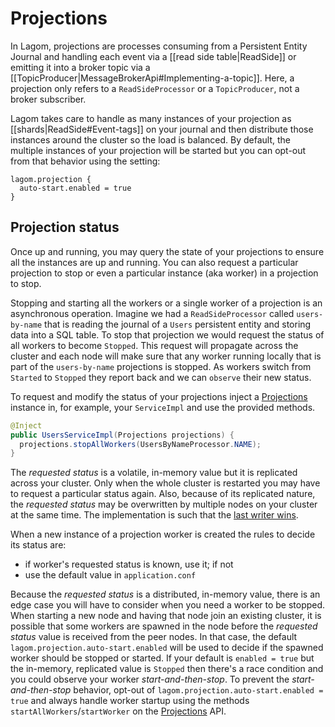 # Projections

In Lagom, projections are processes consuming from a Persistent Entity Journal and handling each event via a [[read side table|ReadSide]] or emitting it into a broker topic via a [[TopicProducer|MessageBrokerApi#Implementing-a-topic]]. Here, a projection only refers to a `ReadSideProcessor` or a `TopicProducer`, not a broker subscriber.

Lagom takes care to handle as many instances of your projection as [[shards|ReadSide#Event-tags]] on your journal and then distribute those instances around the cluster so the load is balanced. By default, the multiple instances of your projection will be started but you can opt-out from that behavior using the setting:

```
lagom.projection {
  auto-start.enabled = true
}
```

## Projection status

Once up and running, you may query the state of your projections to ensure all the instances are up and running. You can also request a particular projection to stop or even a particular instance (aka worker) in a projection to stop.

Stopping and starting all the workers or a single worker of a projection is an asynchronous operation. Imagine we had a `ReadSideProcessor` called  `users-by-name` that is reading the journal of a `Users` persistent entity and storing data into a SQL table. To stop that projection we would request the status of all workers to become `Stopped`. This request will propagate across the cluster and each node will make sure that any worker running locally that is part of the `users-by-name` projections is stopped. As workers switch from `Started` to `Stopped` they report back and we can `observe` their new status.

To request and modify the status of your projections inject a [Projections](api/index.html?com/lightbend/lagom/javadsl/projection/Projections.html) instance in, for example, your `ServiceImpl` and use the provided methods.

```java
@Inject
public UsersServiceImpl(Projections projections) {
  projections.stopAllWorkers(UsersByNameProcessor.NAME);
}
```

The _requested status_ is a volatile, in-memory value but it is replicated across your cluster. Only when the whole cluster is restarted you may have to request a particular status again. Also, because of its replicated nature, the _requested status_ may be overwritten by multiple nodes on your cluster at the same time. The implementation is such that the [last writer wins](https://doc.akka.io/docs/akka/current/distributed-data.html#data-types).

When a new instance of a projection worker is created the rules to decide its status are:

* if worker's requested status is known, use it; if not
* use the default value in `application.conf`

Because the _requested status_ is a distributed, in-memory value, there is an edge case you will have to consider when you need a worker to be stopped. When starting a new node and having that node join an existing cluster, it is possible that some workers are spawned in the node before the _requested status_ value is received from the peer nodes. In that case, the default `lagom.projection.auto-start.enabled` will be used to decide if the spawned worker should be stopped or started. If your default is `enabled = true` but the in-memory, replicated value is `Stopped` then there's a race condition and you could observe your worker _start-and-then-stop_. To prevent the  _start-and-then-stop_ behavior, opt-out of `lagom.projection.auto-start.enabled = true` and always handle worker startup using the methods `startAllWorkers`/`startWorker` on the [Projections](api/index.html?com/lightbend/lagom/javadsl/projection/Projections.html) API.
